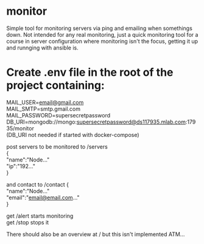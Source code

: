 # monitor
Simple tool for monitoring servers via ping and emailing when somethings down. Not intended for any real monitoring,
just a quick monitoring tool for a course in server configuration where monitoring isn't the focus, getting it up and runnging with
ansible is.

# Create .env file in the root of the project containing:

MAIL_USER=email@gmail.com  
MAIL_SMTP=smtp.gmail.com  
MAIL_PASSWORD=supersecretpassword  
DB_URI=mongodb://mongo:supersecretpassword@ds117935.mlab.com:17935/monitor  
(DB_URI not needed if started with docker-compose)

post servers to be monitored to /servers  
{  
"name":"Node..."  
"ip":"192..."  
}

and contact to /contact
{  
"name":"Node..."  
"email":"email@email.com..."  
}


get /alert starts monitoring  
get /stop stops it 

There should also be an overview at / but this isn't implemented ATM...
